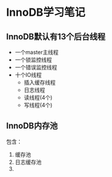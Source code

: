 # InnoDB学习笔记
## InnoDB默认有13个后台线程
- 一个master主线程
- 一个锁监控线程
- 一个错误监控线程
- 十个IO线程
	- 插入缓存线程
	- 日志线程
	- 读线程(4个)
	- 写线程(4个)
## InnoDB内存池
包含：
1. 缓存池
2. 日志缓存池
3. 
